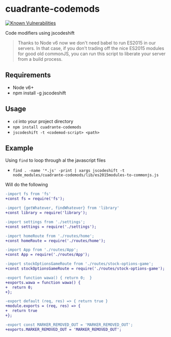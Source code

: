 # cuadrante-codemods

[![Known Vulnerabilities](https://snyk.io/test/github/vasco3/cuadrante-codemods/badge.svg)](https://snyk.io/test/github/vasco3/cuadrante-codemods)

Code modifiers using jscodeshift

> Thanks to Node v6 now we don't need babel to run ES2015 in our servers.
> In that case, if you don't trading off the nice ES2015 modules for good old
> commonJS, you can run this script to liberate your server from a build process.

## Requirements

- Node v6+
- npm install -g jscodeshift

## Usage

- `cd` into your project directory
- `npm install cuadrante-codemods`
- `jscodeshift -t <codemod-script> <path>`

## Example

Using `find` to loop through al the javascript files

- `find . -name '*.js' -print | xargs jscodeshift -t node_modules/cuadrante-codemods/lib/es2015modules-to-commonjs.js`

Will do the following

```diff
-import fs from 'fs'
+const fs = require('fs');

-import {getWhatever, findWhatever} from 'library'
+const library = require('library');

-import settings from './settings';
+const settings = require('./settings');

-import homeRoute from './routes/home';
+const homeRoute = require('./routes/home');

-import App from './routes/App';
+const App = require('./routes/App');

-import stockOptionsGameRoute from './routes/stock-options-game';
+const stockOptionsGameRoute = require('./routes/stock-options-game');

-export function wawa() { return 0;  }
+exports.wawa = function wawa() {
+  return 0;
+};

-export default (req, res) => { return true }
+module.exports = (req, res) => {
+  return true
+};

-export const MARKER_REMOVED_OUT = 'MARKER_REMOVED_OUT';
+exports.MARKER_REMOVED_OUT = 'MARKER_REMOVED_OUT';
```


